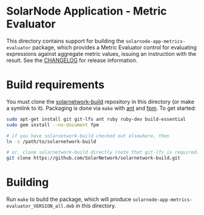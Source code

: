 # SolarNode Application - Metric Evaluator

This directory contains support for building the `solarnode-app-metrics-evaluator` package, which
provides a Metric Evaluator control for evaluating expressions against aggregate metric values,
issuing an instruction with the result. See the [CHANGELOG](./CHANGELOG.md) for release information.

# Build requirements

You must clone the [solarnetwork-build][sn-build] repository in this directory (or make a symlink to
it). Packaging is done via `make` with [ant][ant] and [fpm][fpm]. To get started:

```sh
sudo apt-get install git git-lfs ant ruby ruby-dev build-essential
sudo gem install --no-document fpm

# if you have solarnetwork-build checked out elsewhere, then
ln -s /path/to/solarnetwork-build

# or, clone solarnetwork-build directly (note that git-lfs is required)
git clone https://github.com/SolarNetwork/solarnetwork-build.git
```

# Building

Run `make` to build the package, which will produce `solarnode-app-metrics-evaluator_VERSION_all.deb`
in this directory.

[ant]: https://ant.apache.org/
[fpm]: https://github.com/jordansissel/fpm
[sn-build]: https://github.com/SolarNetwork/solarnetwork-build/
